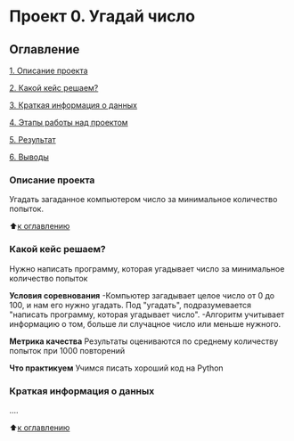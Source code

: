 # Проект 0. Угадай число

## Оглавление
[1. Описание проекта](https://github.com/AlexandrMenshikov/DataScience_New/tree/main/Project_0/README.md#Описание-проекта)

[2. Какой кейс решаем?](https://github.com/AlexandrMenshikov/DataScience_New/tree/main/Project_0/README.md#Какой-кейс-решаем?)

[3. Краткая информация о данных](https://github.com/AlexandrMenshikov/DataScience_New/tree/main/Project_0/README.md#Краткая-информация-о-данных)

[4. Этапы работы над проектом](https://github.com/AlexandrMenshikov/DataScience_New/tree/main/Project_0/README.md#Этапы-работы-над-проектом)

[5. Результат](https://github.com/AlexandrMenshikov/DataScience_New/tree/main/Project_0/README.md#Результат)

[6. Выводы](https://github.com/AlexandrMenshikov/DataScience_New/tree/main/Project_0/README.md#Выводы)

### Описание проекта
Угадать загаданное компьютером число за минимальное количество попыток.

:arrow_up:[к оглавлению](https://github.com/AlexandrMenshikov/DataScience_New/tree/main/Project_0/README.md#Оглавление)


### Какой кейс решаем?
Нужно написать программу, которая угадывает число за минимальное количество попыток

**Условия соревнования**
-Компьютер загадывает целое число от 0 до 100, и нам его нужно угадать. Под "угадать", подразумевается "написать программу, которая угадывает число".
-Алгоритм учитывает информацию о том, больше ли случацное число или меньше нужного.

**Метрика качества**
Результаты оцениваются по среднему количеству попыток при 1000 повторений

**Что практикуем**
Учимся писать хороший код на Python

### Краткая информация о данных
....

:arrow_up:[к оглавлению](https://github.com/AlexandrMenshikov/DataScience_New/tree/main/Project_0/README.md#Оглавление)
